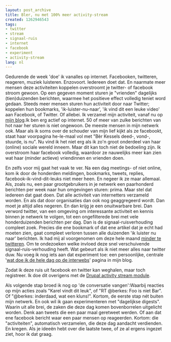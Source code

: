 ```yaml
---
layout: post_archive
title: Bler, nu met 100% meer activity-stream
created: 1262946543
tags:
- twitter
- stream
- signaal-ruis
- internet
- facebook
- experiment
- activity-stream
lang: nl
---
```

Gedurende de week 'doe' ik vanalles op internet. Facebooken, twitteren, reageren, muziek luisteren. Enzovoort. Iedereen doet dat. En naarmate meer mensen deze activiteiten koppelen overstroomt je twitter- of facebook stroom gewoon. Op een gegeven moment sturen je "vrienden" dagelijks (tien)duizenden berichten, waarmee het positieve effect volledig teniet word gedaan. Steeds meer mensen sturen hun activiteit door naar Twitter; koppelen hun bookmarks, 'ik-luister-nu-naar', 'ik vind dit een leuke video' aan Facebook, of Twitter. Of allebei. Ik verzamel mijn activiteit, vanaf nu op [mijn blog](http://bler.webschuur.com/activity_stream).<!--break-->Ik ben erg actief op internet. 50 of meer van zulke berichten van hot naar her sturen is niet ongewoon. De meeste mensen in mijn netwerk ook. Maar als ik soms over de schouder van mijn lief kijkt als ze facebookt, staat haar voorpagina he-le-maal vol met "Bèr Kessels deed-, vond-, stuurde, is nu". Nu vind ik het niet erg als ik zo'n groot onderdeel van haar (online) sociale wereld inneem. Maar dit kan toch niet de bedoeling zijn. Ik overstroom haar facebook volledig, waardoor ze nauwelijks meer kan zien wat haar (minder actieve) vriendinnen en vrienden doen.

En zelfs voor mij gaat het vaak te ver. Na een dag meetings- of niet online, kom ik door de honderden meldingen, bookmarks, tweets, replies, facebook-ik-vind-dit-leuks niet meer heen. En negeer ik ze maar allemaal. Als, zoals nu, een paar grootgebruikers in je netwerk een paarhonderd berichten per week naar hun omgevingen sturen: prima. Maar stel dat iedereen dat gaat doen. Dat alle activiteit van internetters verzameld worden. En als dat door organisaties dan ook nog geaggregeerd wordt. Dan moet je altijd alles negeren. En dan krijg je een onuitwarbare brei. Dan verword twitter, van een omgeving om interessante activiteit en kennis binnen je netwerk te volgen, tot een ongefilterede brei met vele honderduizenden berichten per dag. Dan is de signaal-ruisverhouding compleet zoek. Precies die ene bookmark of dat ene artikel dat je echt had moeten zien, gaat compleet verloren tussen alle duizenden 'ik luister nu naar' berichten.  Ik had mij al voorgenomen om deze hele maand [minder te twitteren](http://bler.webschuur.com/twitter_experiment_de_hele_maand_januari_schrijf_ik_maximaal_2_tweets_per_dag). Om te ondezoeken welke invloed deze snel verschuivende signaal-ruis-verhouding heeft. Wat gebeurt als ik niet meer alles naar twitter duw. Nu voeg ik nog iets aan dat experiment toe: een persoonlijke, centrale '[wat doe ik de hele dag op de interwebs](http://bler.webschuur.com/activity_stream)' pagina in mijn blog.

Zodat ik deze ruis uit facebook en twitter kan weghalen, maar toch registreer. Ik doe dit overigens met de [Drupal activity stream module](http://drupal.org/project/activitystream).

Als volgende stap broed ik nog op 'de conversatie vangen':Waarbij reacties op mijn acties zoals "Karel vindt dit leuk", of "RT @berkes: Foo is niet Bar". Of "@berkes: inderdaad, wat een kluns!". Kortom, de eerste stap nét buiten mijn netwerk. En ook wil ik gaan experimenteren met "dagelijkse digests". Waarin uit alle brei, de zaken die deze dag komen bovenborrelen uitgelicht worden. Denk aan tweets die een paar maal geretweet werden. Of aan dat ene facebook bericht waar een paar mensen op reageerden. Kortom: die "activiteiten", automatisch verzamelen, die deze dag aandacht verdienden. En kregen. Als je ideeën hebt over die laatste twee, of ze al ergens ingezet ziet, hoor ik dat graag.
